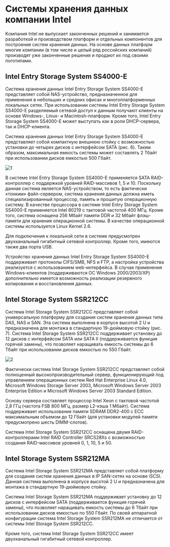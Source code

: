 # Системы хранения данных компании Intel

Kомпания Intel не выпускает законченных решений и занимается разработкой и производством платформ и отдельных компонентов для построения систем хранения данных. 
На основе данных платформ многие компании (в том числе и целый ряд российских компаний) производят уже законченные решения и продают их под своими логотипами.  

## Intel Entry Storage System SS4000-E 

Система хранения данных Intel Entry Storage System SS4000-E представляет собой NAS-устройство, предназначенное для применения в небольших и средних офисах и 
многоплатформенных локальных сетях. При использовании системы Intel Entry Storage System SS4000-E разделяемый сетевой доступ к данным получают клиенты на основе 
Windows-, Linux- и Macintosh-платформ. Кроме того, Intel Entry Storage System SS4000-E может выступать как в роли DHCP-сервера, так и DHCP-клиента.  

Система хранения данных Intel Entry Storage System SS4000-E представляет собой компактную внешнюю стойку с возможностью установки до четырех дисков с 
интерфейсом SATA (рис. 6). Таким образом, максимальная емкость системы может составлять 2 Тбайт при использовании дисков емкостью 500 Гбайт.   

![1](https://sun9-70.userapi.com/impg/tugWvjHOMTwjb6APhtaDNFWWw7GeD4zG7JVHJw/wK_DLqQcqjU.jpg?size=659x345&quality=96&sign=ce6b1a21d6fbb9db538e54b3140a7ad5&type=album)

В системе Intel Entry Storage System SS4000-E применяется SATA RAID-контроллер с поддержкой уровней RAID-массивов 1, 5 и 10. 
Поскольку данная система является NAS-устройством, то есть фактически «тонким» файл-сервером, система хранения данных должна иметь специализированный процессор, 
память и прошитую операционную систему. В качестве процессора в системе Intel Entry Storage System SS4000-E применяется Intel 80219 с тактовой частотой 400 МГц. 
Кроме того, система оснащена 256 Мбайт памяти DDR и 32 Мбайт флэш-памяти для хранения операционной системы. В качестве операционной системы используется Linux Kernel 
2.6.  

Для подключения к локальной сети в системе предусмотрен двухканальный гигабитный сетевой контроллер. Кроме того, имеются также два порта USB.  

Устройство хранения данных Intel Entry Storage System SS4000-E поддерживает протоколы CIFS/SMB, NFS и FTP, а настройка устройства реализуется с 
использованием web-интерфейса.  В случае применения Windows-клиентов (поддерживаются ОС Windows 2000/2003/XP) 
дополнительно имеется возможность реализации резервного копирования и восстановления данных.

## Intel Storage System SSR212CC 

Система Intel Storage System SSR212CC представляет собой универсальную платформу для создания систем хранения данных типа DAS, NAS и SAN. 
Эта система выполнена в корпусе высотой 2 U и предназначена для монтажа в стандартную 19-дюймовую стойку (рис. 7). 
Система Intel Storage System SSR212CC поддерживает установку до 12 дисков с интерфейсом SATA или SATA II (поддерживается функция горячей замены), что позволяет 
наращивать емкость системы до 6 Тбайт при использовании дисков емкостью по 550 Гбайт.

![2](https://sun9-29.userapi.com/impg/yU2Ufin8B8bQik3o6RCS5iRqFe5ClkcK5cpylw/Te2BX41jq08.jpg?size=577x180&quality=96&sign=5adc145f08354a7f7ec344a2ed0a4287&type=album)

Фактически система Intel Storage System SSR212CC представляет собой полноценный высокопроизводительный сервер, функционирующий под управлением операционных 
систем Red Hat Enterprise Linux 4.0, Microsoft Windows Storage Server 2003, Microsoft Windows Server 2003 Enterprise Edition и Microsoft Windows Server 2003 
Standard Edition.  

Основу сервера составляет процессор Intel Xeon с тактовой частотой 2,8 ГГц (частота FSB 800 МГц, размер L2-кэша 1 Мбайт). 
Система поддерживает использование памяти SDRAM DDR2-400 с ECC максимальным объемом до 12 Гбайт (для установки модулей памяти предусмотрено шесть DIMM-слотов).  

Система Intel Storage System SSR212CC оснащена двумя RAID-контроллерами Intel RAID Controller SRCS28Xs с возможностью создания RAID-массивов уровней 0, 1, 10, 5 и 50.

## Intel Storage System SSR212MA 

Система Intel Storage System SSR212MA представляет собой платформу для создания систем хранения данных в IP SAN-сетях на основе iSCSI.  
Данная система выполнена в корпусе высотой 2 U и предназначена для монтажа в стандартную 19-дюймовую стойку. 

Система Intel Storage System SSR212MA поддерживает установку до 12 дисков с интерфейсом SATA (поддерживается функция горячей замены), что позволяет наращивать 
емкость системы до 6 Тбайт при использовании дисков емкостью по 550 Гбайт.  По своей аппаратной конфигурации система Intel Storage System SSR212MA не отличается от 
системы Intel Storage System SSR212CC.

Кроме того, система Intel Storage System SSR212CC имеет двухканальный гигабитный сетевой контроллер.
